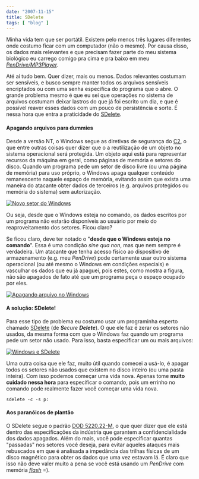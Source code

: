 ```yaml
---
date: "2007-11-15"
title: SDelete
tags: [ "blog" ]
---
```

Minha vida tem que ser portátil. Existem pelo menos três lugares diferentes onde costumo ficar com um computador (não o mesmo). Por causa disso, os dados mais relevantes e que precisam fazer parte do meu sistema biológico eu carrego comigo pra cima e pra baixo em meu _[PenDrive/MP3Player](http://compare.buscape.com.br/categoria?id=18&lkout=1&kw=Samsung+YP-U2X&site_origem=1293522)._

Até aí tudo bem. Quer dizer, mais ou menos. Dados relevantes costumam ser sensíveis, e busco sempre manter todos os arquivos sensíveis encriptados ou com uma senha específica do programa que o abre. O grande problema mesmo é que eu sei que operações no sistema de arquivos costumam deixar lastros do que já foi escrito um dia, e que é possível reaver esses dados com um pouco de persistência e sorte. É nessa hora que entra a praticidade do [SDelete](http://www.microsoft.com/technet/sysinternals/Security/SDelete.mspx).

#### Apagando arquivos para dummies

Desde a versão NT, o Windows segue as diretivas de segurança do [C2](http://en.wikipedia.org/wiki/TCSEC), o que entre outras coisas quer dizer que o a reutilização de um objeto no sistema operacional será protegida. Um objeto aqui está para representar recursos da máquina em geral, como páginas de memória e setores do disco. Quando um programa pede um setor de disco livre (ou uma página de memória) para uso próprio, o Windows apaga qualquer conteúdo remanescente naquele espaço de memória, evitando assim que exista uma maneira do atacante obter dados de terceiros (e.g. arquivos protegidos ou memória do sistema) sem autorização.

[![Novo setor do Windows](/images/eeItu8Y.gif)](/images/windows-new-sector.gif)

Ou seja, desde que o Windows esteja no comando, os dados escritos por um programa não estarão disponíveis ao usuário por meio do reaproveitamento dos setores. Ficou claro?

Se ficou claro, deve ter notado o "**desde que o Windows esteja no comando**". Essa é uma condição _sine qua non_, mas que nem sempre é verdadeira. Um atacante que tenha acesso físico ao dispositivo de armazenamento (e.g. meu _PenDrive_) pode certamente usar outro sistema operacional (ou até mesmo o Windows em condições especiais) e vasculhar os dados que eu já apaguei, pois estes, como mostra a figura, não são apagados de fato até que um programa peça o espaço ocupado por eles.

[![Apagando arquivo no Windows](/images/wZH6Oxr.gif)](/images/windows-delete-file.gif)

#### A solução: SDelete!

Para esse tipo de problema eu costumo usar um programinha esperto chamado [SDelete](http://www.microsoft.com/technet/sysinternals/Security/SDelete.mspx) (de _**S**ecure **Delete**_). O que ele faz é zerar os setores não usados, da mesma forma com que o Windows faz quando um programa pede um setor não usado. Para isso, basta especificar um ou mais arquivos:

[![Windows e SDelete](/images/WabuIrw.png)](/images/windows-sdelete-file.png)

Uma outra coisa que ele faz, muito útil quando comecei a usá-lo, é apagar todos os setores não usados que existem no disco inteiro (ou uma pasta inteira). Com isso podemos começar uma vida nova. Apenas tome **muito cuidado nessa hora** para especificar o comando, pois um errinho no comando pode realmente fazer você começar uma vida nova.

    
    sdelete -c -s p:

#### Aos paranóicos de plantão

O SDelete segue o padrão [DOD 5220.22-M](http://en.wikipedia.org/wiki/National_Industrial_Security_Program), o que quer dizer que ele está dentro das especificações da indústria que garantem a confidencialidade dos dados apagados. Além do mais, você pode especificar quantas "passadas" nos setores você deseja, para evitar aqueles ataques mais rebuscados em que é analisada a impedância das trilhas físicas de um disco magnético para obter os dados que uma vez estavam lá. É claro que isso não deve valer muito a pena se você está usando um _PenDrive_ com memória [_flash_](http://en.wikipedia.org/wiki/Flash_Memory) =).
